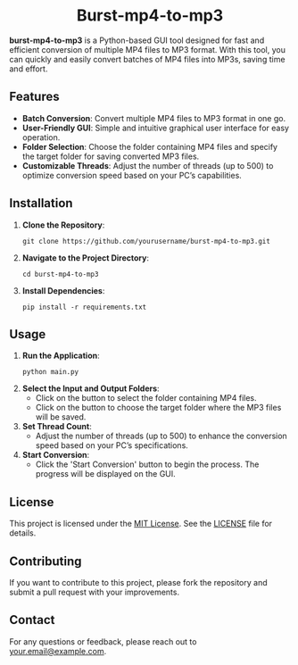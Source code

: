 <center><h1>Burst-mp4-to-mp3</h1></center>

<p><strong>burst-mp4-to-mp3</strong> is a Python-based GUI tool designed for fast and efficient conversion of multiple MP4 files to MP3 format. With this tool, you can quickly and easily convert batches of MP4 files into MP3s, saving time and effort.</p>

<h2>Features</h2>
<ul>
  <li><strong>Batch Conversion</strong>: Convert multiple MP4 files to MP3 format in one go.</li>
  <li><strong>User-Friendly GUI</strong>: Simple and intuitive graphical user interface for easy operation.</li>
  <li><strong>Folder Selection</strong>: Choose the folder containing MP4 files and specify the target folder for saving converted MP3 files.</li>
  <li><strong>Customizable Threads</strong>: Adjust the number of threads (up to 500) to optimize conversion speed based on your PC’s capabilities.</li>
</ul>

<h2>Installation</h2>
<ol>
  <li><strong>Clone the Repository</strong>:
    <pre><code>git clone https://github.com/yourusername/burst-mp4-to-mp3.git</code></pre>
  </li>
  <li><strong>Navigate to the Project Directory</strong>:
    <pre><code>cd burst-mp4-to-mp3</code></pre>
  </li>
  <li><strong>Install Dependencies</strong>:
    <pre><code>pip install -r requirements.txt</code></pre>
  </li>
</ol>

<h2>Usage</h2>
<ol>
  <li><strong>Run the Application</strong>:
    <pre><code>python main.py</code></pre>
  </li>
  <li><strong>Select the Input and Output Folders</strong>:
    <ul>
      <li>Click on the button to select the folder containing MP4 files.</li>
      <li>Click on the button to choose the target folder where the MP3 files will be saved.</li>
    </ul>
  </li>
  <li><strong>Set Thread Count</strong>:
    <ul>
      <li>Adjust the number of threads (up to 500) to enhance the conversion speed based on your PC’s specifications.</li>
    </ul>
  </li>
  <li><strong>Start Conversion</strong>:
    <ul>
      <li>Click the 'Start Conversion' button to begin the process. The progress will be displayed on the GUI.</li>
    </ul>
  </li>
</ol>

<h2>License</h2>
<p>This project is licensed under the <a href="LICENSE">MIT License</a>. See the <a href="LICENSE">LICENSE</a> file for details.</p>

<h2>Contributing</h2>
<p>If you want to contribute to this project, please fork the repository and submit a pull request with your improvements.</p>

<h2>Contact</h2>
<p>For any questions or feedback, please reach out to <a href="mailto:your.email@example.com">your.email@example.com</a>.</p>
